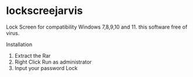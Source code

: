# lockscreejarvis
Lock Screen for compatibility Windows 7,8,9,10 and 11. this software free of virus.

Installation
1. Extract the Rar
2. Right Click Run as administrator
3. Input your password Lock



